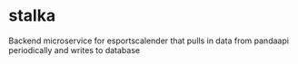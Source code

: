 # stalka

Backend microservice for esportscalender that pulls in data from pandaapi periodically and writes to database
